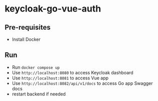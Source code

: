 # keycloak-go-vue-auth

## Pre-requisites
- Install Docker

## Run 
- Run `docker compose up`
- Use `http://localhost:8080` to access Keycloak dashboard
- Use `http://localhost:8081` to access Vue app
- Use `http://localhost:8082/api/v1/docs` to access Go app Swagger docs
- restart backend if needed
